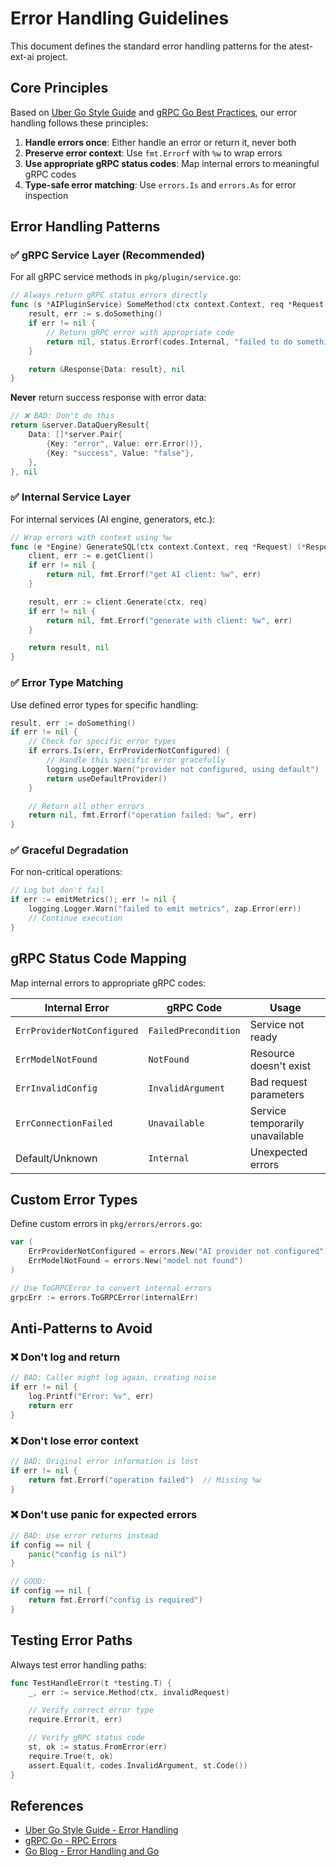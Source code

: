 # Error Handling Guidelines

This document defines the standard error handling patterns for the atest-ext-ai project.

## Core Principles

Based on [Uber Go Style Guide](https://github.com/uber-go/guide) and [gRPC Go Best Practices](https://github.com/grpc/grpc-go/blob/master/Documentation/rpc-errors.md), our error handling follows these principles:

1. **Handle errors once**: Either handle an error or return it, never both
2. **Preserve error context**: Use `fmt.Errorf` with `%w` to wrap errors
3. **Use appropriate gRPC status codes**: Map internal errors to meaningful gRPC codes
4. **Type-safe error matching**: Use `errors.Is` and `errors.As` for error inspection

## Error Handling Patterns

### ✅ gRPC Service Layer (Recommended)

For all gRPC service methods in `pkg/plugin/service.go`:

```go
// Always return gRPC status errors directly
func (s *AIPluginService) SomeMethod(ctx context.Context, req *Request) (*Response, error) {
    result, err := s.doSomething()
    if err != nil {
        // Return gRPC error with appropriate code
        return nil, status.Errorf(codes.Internal, "failed to do something: %v", err)
    }

    return &Response{Data: result}, nil
}
```

**Never** return success response with error data:

```go
// ❌ BAD: Don't do this
return &server.DataQueryResult{
    Data: []*server.Pair{
        {Key: "error", Value: err.Error()},
        {Key: "success", Value: "false"},
    },
}, nil
```

### ✅ Internal Service Layer

For internal services (AI engine, generators, etc.):

```go
// Wrap errors with context using %w
func (e *Engine) GenerateSQL(ctx context.Context, req *Request) (*Response, error) {
    client, err := e.getClient()
    if err != nil {
        return nil, fmt.Errorf("get AI client: %w", err)
    }

    result, err := client.Generate(ctx, req)
    if err != nil {
        return nil, fmt.Errorf("generate with client: %w", err)
    }

    return result, nil
}
```

### ✅ Error Type Matching

Use defined error types for specific handling:

```go
result, err := doSomething()
if err != nil {
    // Check for specific error types
    if errors.Is(err, ErrProviderNotConfigured) {
        // Handle this specific error gracefully
        logging.Logger.Warn("provider not configured, using default")
        return useDefaultProvider()
    }

    // Return all other errors
    return nil, fmt.Errorf("operation failed: %w", err)
}
```

### ✅ Graceful Degradation

For non-critical operations:

```go
// Log but don't fail
if err := emitMetrics(); err != nil {
    logging.Logger.Warn("failed to emit metrics", zap.Error(err))
    // Continue execution
}
```

## gRPC Status Code Mapping

Map internal errors to appropriate gRPC codes:

| Internal Error | gRPC Code | Usage |
|----------------|-----------|-------|
| `ErrProviderNotConfigured` | `FailedPrecondition` | Service not ready |
| `ErrModelNotFound` | `NotFound` | Resource doesn't exist |
| `ErrInvalidConfig` | `InvalidArgument` | Bad request parameters |
| `ErrConnectionFailed` | `Unavailable` | Service temporarily unavailable |
| Default/Unknown | `Internal` | Unexpected errors |

## Custom Error Types

Define custom errors in `pkg/errors/errors.go`:

```go
var (
    ErrProviderNotConfigured = errors.New("AI provider not configured")
    ErrModelNotFound = errors.New("model not found")
)

// Use ToGRPCError to convert internal errors
grpcErr := errors.ToGRPCError(internalErr)
```

## Anti-Patterns to Avoid

### ❌ Don't log and return

```go
// BAD: Caller might log again, creating noise
if err != nil {
    log.Printf("Error: %v", err)
    return err
}
```

### ❌ Don't lose error context

```go
// BAD: Original error information is lost
if err != nil {
    return fmt.Errorf("operation failed")  // Missing %w
}
```

### ❌ Don't use panic for expected errors

```go
// BAD: Use error returns instead
if config == nil {
    panic("config is nil")
}

// GOOD:
if config == nil {
    return fmt.Errorf("config is required")
}
```

## Testing Error Paths

Always test error handling paths:

```go
func TestHandleError(t *testing.T) {
    _, err := service.Method(ctx, invalidRequest)

    // Verify correct error type
    require.Error(t, err)

    // Verify gRPC status code
    st, ok := status.FromError(err)
    require.True(t, ok)
    assert.Equal(t, codes.InvalidArgument, st.Code())
}
```

## References

- [Uber Go Style Guide - Error Handling](https://github.com/uber-go/guide/blob/master/style.md#error-handling)
- [gRPC Go - RPC Errors](https://github.com/grpc/grpc-go/blob/master/Documentation/rpc-errors.md)
- [Go Blog - Error Handling and Go](https://go.dev/blog/error-handling-and-go)
